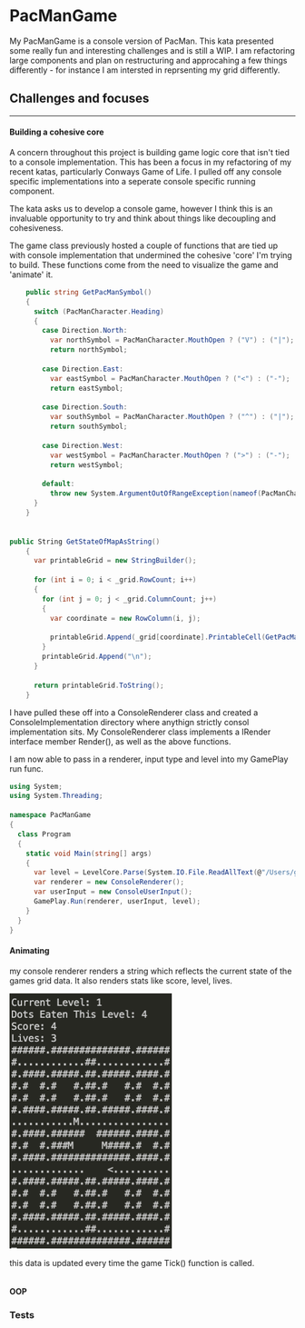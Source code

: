 # PacManGame

My PacManGame is a console version of PacMan. This kata presented some really fun and interesting challenges and is still a WIP. I am refactoring large components and plan on restructuring and approcahing a few things differently - for instance I am intersted in reprsenting my grid differently.

## Challenges and focuses

------



#### Building a cohesive core

A concern throughout this project is building game logic core that isn't tied to a console implementation. This has been a focus in my refactoring of my recent katas, particularly Conways Game of Life. I pulled off any console specific implementations into a seperate console specific running component.

The kata asks us to develop a console game, however I think this is an invaluable opportunity to try and think about things like decoupling and cohesiveness.

The game class previously hosted a couple of functions that are tied up with console implementation that undermined the cohesive 'core' I'm trying to build. These functions come from the need to visualize the game and 'animate' it.



```c#
    public string GetPacManSymbol() 
    {
      switch (PacManCharacter.Heading)
      {
        case Direction.North:
          var northSymbol = PacManCharacter.MouthOpen ? ("V") : ("|");
          return northSymbol;

        case Direction.East:
          var eastSymbol = PacManCharacter.MouthOpen ? ("<") : ("-");
          return eastSymbol;

        case Direction.South:
          var southSymbol = PacManCharacter.MouthOpen ? ("^") : ("|");
          return southSymbol;

        case Direction.West:
          var westSymbol = PacManCharacter.MouthOpen ? (">") : ("-");
          return westSymbol;

        default:
          throw new System.ArgumentOutOfRangeException(nameof(PacManCharacter.Heading));
      }
    }


public String GetStateOfMapAsString() 
    {
      var printableGrid = new StringBuilder();

      for (int i = 0; i < _grid.RowCount; i++)
      {
        for (int j = 0; j < _grid.ColumnCount; j++)
        {
          var coordinate = new RowColumn(i, j);

          printableGrid.Append(_grid[coordinate].PrintableCell(GetPacManSymbol()));
        }
        printableGrid.Append("\n");
      }

      return printableGrid.ToString();
    }
```



I have pulled these off into a ConsoleRenderer class and created a ConsoleImplementation directory where anythign strictly consol implementation sits. My ConsoleRenderer class implements a IRender interface member Render(), as well as the above functions.

 I am now able to pass in a renderer, input type and level into my GamePlay run func.



```c#
using System;
using System.Threading;

namespace PacManGame
{
  class Program
  {
    static void Main(string[] args)
    {      
      var level = LevelCore.Parse(System.IO.File.ReadAllText(@"/Users/georgia.leng/Desktop/C#/PacManGame/PacManGame/GameCore/LevelConfig/LevelMaps/level1.txt"));
      var renderer = new ConsoleRenderer();
      var userInput = new ConsoleUserInput();
      GamePlay.Run(renderer, userInput, level);
    }
  }
}
```





#### Animating 

my console renderer renders a string which reflects the current state of the games grid data. It also renders stats like score, level, lives.

<img src="docs/PacmanScreen.png">

this data is updated every time the game Tick() function is called. 



```c#

```





#### OOP



### Tests

